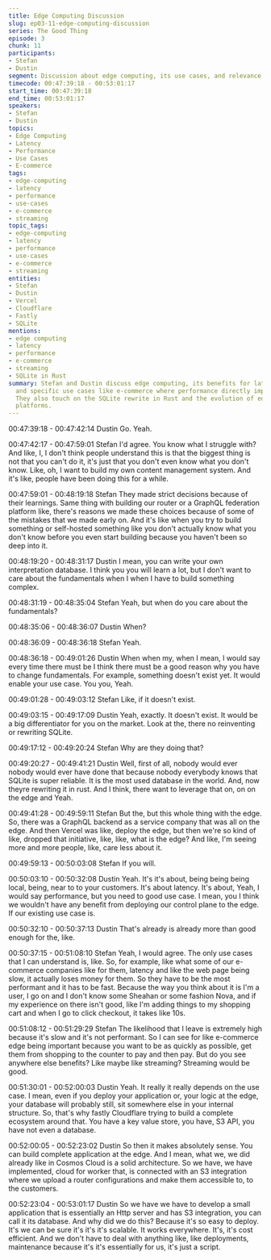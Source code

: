 ```yaml
---
title: Edge Computing Discussion
slug: ep03-11-edge-computing-discussion
series: The Good Thing
episode: 3
chunk: 11
participants:
- Stefan
- Dustin
segment: Discussion about edge computing, its use cases, and relevance
timecode: 00:47:39:18 - 00:53:01:17
start_time: 00:47:39:18
end_time: 00:53:01:17
speakers:
- Stefan
- Dustin
topics:
- Edge Computing
- Latency
- Performance
- Use Cases
- E-commerce
tags:
- edge-computing
- latency
- performance
- use-cases
- e-commerce
- streaming
topic_tags:
- edge-computing
- latency
- performance
- use-cases
- e-commerce
- streaming
entities:
- Stefan
- Dustin
- Vercel
- Cloudflare
- Fastly
- SQLite
mentions:
- edge computing
- latency
- performance
- e-commerce
- streaming
- SQLite in Rust
summary: Stefan and Dustin discuss edge computing, its benefits for latency and performance,
  and specific use cases like e-commerce where performance directly impacts revenue.
  They also touch on the SQLite rewrite in Rust and the evolution of edge computing
  platforms.
---
```


00:47:39:18 - 00:47:42:14
Dustin
Go. Yeah.

00:47:42:17 - 00:47:59:01
Stefan
I'd agree. You know what I struggle with? And like, I, I don't think people understand this is that
the biggest thing is not that you can't do it, it's just that you don't even know what you don't
know. Like, oh, I want to build my own content management system. And it's like, people have
been doing this for a while.

00:47:59:01 - 00:48:19:18
Stefan
They made strict decisions because of their learnings. Same thing with building our router or a
GraphQL federation platform like, there's reasons we made these choices because of some of
the mistakes that we made early on. And it's like when you try to build something or self-hosted
something like you don't actually know what you don't know before you even start building
because you haven't been so deep into it.

00:48:19:20 - 00:48:31:17
Dustin
I mean, you can write your own interpretation database. I think you you will learn a lot, but I
don't want to care about the fundamentals when I when I have to build something complex.

00:48:31:19 - 00:48:35:04
Stefan
Yeah, but when do you care about the fundamentals?

00:48:35:06 - 00:48:36:07
Dustin
When?

00:48:36:09 - 00:48:36:18
Stefan
Yeah.

00:48:36:18 - 00:49:01:26
Dustin
When when my, when I mean, I would say every time there must be I think there must be a
good reason why you have to change fundamentals. For example, something doesn't exist yet.
It would enable your use case. You you, Yeah.

00:49:01:28 - 00:49:03:12
Stefan
Like, if it doesn't exist.

00:49:03:15 - 00:49:17:09
Dustin
Yeah, exactly. It doesn't exist. It would be a big differentiator for you on the market. Look at the,
there no reinventing or rewriting SQLite.

00:49:17:12 - 00:49:20:24
Stefan
Why are they doing that?

00:49:20:27 - 00:49:41:21
Dustin
Well, first of all, nobody would ever nobody would ever have done that because nobody
everybody knows that SQLite is super reliable. It is the most used database in the world. And,
now theyre rewriting it in rust. And I think, there want to leverage that on, on on the edge and
Yeah.

00:49:41:28 - 00:49:59:11
Stefan
But the, but this whole thing with the edge. So, there was a GraphQL backend as a service
company that was all on the edge. And then Vercel was like, deploy the edge, but then we're so
kind of like, dropped that initiative, like, like, what is the edge? And like, I'm seeing more and
more people, like, care less about it.

00:49:59:13 - 00:50:03:08
Stefan
If you will.

00:50:03:10 - 00:50:32:08
Dustin
Yeah. It's it's about, being being being local, being, near to to your customers. It's about latency.
It's about, Yeah, I would say performance, but you need to good use case. I mean, you I think
we wouldn't have any benefit from deploying our control plane to the edge. If our existing use
case is.

00:50:32:10 - 00:50:37:13
Dustin
That's already is already more than good enough for the, like.

00:50:37:15 - 00:51:08:10
Stefan
Yeah, I would agree. The only use cases that I can understand is, like. So, for example, like
what some of our e-commerce companies like for them, latency and like the web page being
slow, it actually loses money for them. So they have to be the most performant and it has to be
fast. Because the way you think about it is I'm a user, I go on and I don't know some Sheahan or
some fashion Nova, and if my experience on there isn't good, like I'm adding things to my
shopping cart and when I go to click checkout, it takes like 10s.

00:51:08:12 - 00:51:29:29
Stefan
The likelihood that I leave is extremely high because it's slow and it's not performant. So I can
see for like e-commerce edge being important because you want to be as quickly as possible,
get them from shopping to the counter to pay and then pay. But do you see anywhere else
benefits? Like maybe like streaming? Streaming would be good.

00:51:30:01 - 00:52:00:03
Dustin
Yeah. It really it really depends on the use case. I mean, even if you deploy your application or,
your logic at the edge, your database will probably still, sit somewhere else in your internal
structure. So, that's why fastly Cloudflare trying to build a complete ecosystem around that. You
have a key value store, you have, S3 API, you have not even a database.

00:52:00:05 - 00:52:23:02
Dustin
So then it makes absolutely sense. You can build complete application at the edge. And I mean,
what we, we did already like in Cosmos Cloud is a solid architecture. So we have, we have
implemented, cloud for worker that, is connected with an S3 integration where we upload a
router configurations and make them accessible to, to the customers.

00:52:23:04 - 00:53:01:17
Dustin
So we have we have to develop a small application that is essentially an Http server and has S3
integration, you can call it its database. And why did we do this? Because it's so easy to deploy.
It's we can be sure it's it's it's scalable. It works everywhere. It's, it's cost efficient. And we don't
have to deal with anything like, like deployments, maintenance because it's it's essentially for
us, it's just a script. 